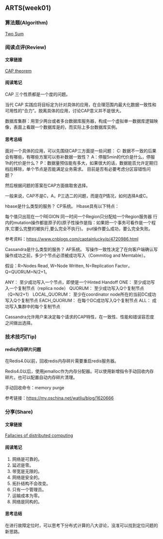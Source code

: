 ## ARTS(week01)

### 算法题(Algorithm)

[Two Sum](https://github.com/ziflyingyo/arts/tree/master/leetcode/1)


### 阅读点评(Review)

#### 文章链接
[CAP theorem](https://en.wikipedia.org/wiki/CAP_theorem)


#### 阅读笔记

CAP 三个性质都是一个度的问题。

当代 CAP 实践应将目标定为针对具体的应用，在合理范围内最大化数据一致性和可用性的“合力”。脱离具体的应用，讨论CAP意义并不是很大。

数据库集群：用至少两台或者多台数据库服务器，构成一个虚拟单一数据库逻辑映像，表面上看跟一个数据库是的，而实际上多台数据库实例。


#### 思考总结

面对一个具体的应用，可以先围绕CAP三方面提一些问题：
C: 数据不一致的后果会有哪些，有哪些方案可以弥补数据一致性？
A：停服5min的代价是什么，停服1h的代价是什么？
P：数据量预估能有多大，如果很大的话，数据能否允许定期归档后移除，单个节点是否能满足业务需求。 目前是否有必要考虑分区容错性问题？

然后根据问题的答案在CAP方面做取舍选择。

一般来说，CAP不是C，A，P三选二的问题，而是在P情况，如何选择A或C。

hbase是什么类型的服务？
CP系统。
Hbase具有以下特点：

每个值只出现在一个REGION
同一时间一个Region只分配给一个Region服务器
行内的mutation操作都是原子的(原子性操作是指：如果把一个事务可看作是一个程序,它要么完整的被执行,要么完全不执行)。
put操作要么成功，要么完全失败。

参考资料：https://www.cnblogs.com/captainlucky/p/4720986.html

Cassandra是什么类型的服务？
AP系统。
写操作一致性决定了在向客户端确认写操作成功之前，多少个节点必须被成功写入（Commitlog and Memtable）。

假设：R=Nodes Read, W=Node Written, N=Replication Factor，Q=QUORUM=N/2+1。

ANY：                   至少成功写入一个节点，即使是一个Hinted Handoff
ONE：                   至少成功写入一个复制节点（replica node）
QUORUM：            至少成功写入Q个复制节点（Q=N/2+1）
LOCAL_QUORUM： 至少在coordinator node所在的当前DC成功写入Q个复制节点
EACH_QUORUM：  在每个DC成功写入Q个复制节点
ALL：                    成功写入集群中的每个复制节点


Cassandra允许用户来决定每个请求的CAP特性，在一致性、性能和错误容忍度之间做出选择。

### 技术技巧(Tip)

#### redis内存碎片问题

在Redis4.0以前，回收redis内存碎片需要重启redis服务器。

Redis4.0以后，使用jemalloc作为内存分配器。可以使用新增指令手动回收内存碎片。也可以配置自动内存碎片清理。

手动回收命令：memory purge

参考链接：https://my.oschina.net/watliu/blog/1620666



### 分享(Share)

#### 文章链接

[Fallacies of distributed computing](https://en.wikipedia.org/wiki/Fallacies_of_distributed_computing)

#### 阅读笔记
1. 网络是可靠的。
2. 延迟是零。
3. 带宽是无限的。
4. 网络是安全的。
5. 拓扑结构不会改变。
6. 只有一个管理员。
7. 运输成本为零。
8. 网络是同构的。

#### 思考总结

在进行故障定位时，可以思考下分布式计算的八大谬论，没准可以找到定位问题的新思路。


